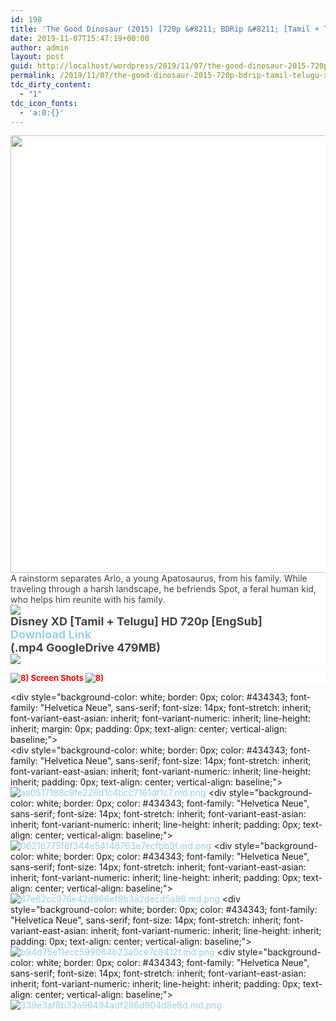 ```yaml
---
id: 198
title: 'The Good Dinosaur (2015) [720p &#8211; BDRip &#8211; [Tamil + Telugu] &#8211; x264 &#8211; 500MB &#8211; ESubs]'
date: 2019-11-07T15:47:19+00:00
author: admin
layout: post
guid: http://localhost/wordpress/2019/11/07/the-good-dinosaur-2015-720p-bdrip-tamil-telugu-x264-500mb-esubs/
permalink: /2019/11/07/the-good-dinosaur-2015-720p-bdrip-tamil-telugu-x264-500mb-esubs/
tdc_dirty_content:
  - "1"
tdc_icon_fonts:
  - 'a:0:{}'
---
```

<div dir="ltr" style="text-align: left;" trbidi="on">
  <div style="background-color: white; border: 0px; color: #434343; font-family: "Helvetica Neue", sans-serif; font-size: 14px; font-stretch: inherit; font-variant-east-asian: inherit; font-variant-numeric: inherit; line-height: inherit; margin: 0px; padding: 0px; text-align: center; vertical-align: baseline;"><img height="700" src="https://http2.mlstatic.com/un-gran-dinosaurio-bluray-dvd-importado-usa-disney-pixar-D_NQ_NP_667511-MLM20589114972_022016-F.webp" style="border: 0px; font: inherit; margin: 0px; max-width: 100{89079b63309851382655154139bbafeffe7049ba71bd5d4f772edf147b63b0e9}; padding: 0px; vertical-align: baseline;" />
</div><div style="background-color: white; border: 0px; color: #434343; font-family: "Helvetica Neue", sans-serif; font-size: 14px; font-stretch: inherit; font-variant-east-asian: inherit; font-variant-numeric: inherit; line-height: inherit; margin: 0px; padding: 0px; text-align: center; vertical-align: baseline;">A rainstorm separates Arlo, a young Apatosaurus, from his family. While traveling through a harsh landscape, he befriends Spot, a feral human kid, who helps him reunite with his family.</div> <div style="background-color: white; border: 0px; color: #434343; font-family: "Helvetica Neue", sans-serif; font-stretch: inherit; font-variant-east-asian: inherit; font-variant-numeric: inherit; line-height: inherit; margin: 0px; padding: 0px; text-align: center; vertical-align: baseline;"> 

<div style="border: 0px; font-size: 14px; font-stretch: inherit; font-variant-east-asian: inherit; font-variant-numeric: inherit; line-height: inherit; padding: 0px; vertical-align: baseline;">
  <img src="https://toonnetworktamil.webs.com/Toon{89079b63309851382655154139bbafeffe7049ba71bd5d4f772edf147b63b0e9}20Network{89079b63309851382655154139bbafeffe7049ba71bd5d4f772edf147b63b0e9}20Tamil.gif" style="border: 0px; font: inherit; margin: 0px; max-width: 100{89079b63309851382655154139bbafeffe7049ba71bd5d4f772edf147b63b0e9}; padding: 0px; vertical-align: baseline;" />
</div>

<div style="border: 0px; font-stretch: inherit; font-variant-east-asian: inherit; font-variant-numeric: inherit; line-height: inherit; padding: 0px; vertical-align: baseline;">
  <span style="font-size: large;"><b style="border: 0px; font-family: inherit; font-stretch: inherit; font-style: inherit; font-variant: inherit; line-height: inherit; margin: 0px; padding: 0px; vertical-align: baseline;">Disney XD [Tamil + Telugu] HD 720p [EngSub]</b></span>
</div>

<div style="border: 0px; font-stretch: inherit; font-variant-east-asian: inherit; font-variant-numeric: inherit; line-height: inherit; padding: 0px; vertical-align: baseline;">
  <b style="border: 0px; font-family: inherit; font-stretch: inherit; font-style: inherit; font-variant: inherit; line-height: inherit; margin: 0px; padding: 0px; vertical-align: baseline;"><a href="https://drive.google.com/uc?id=1iVDzO8ozG9FdFLnEvEz-3HHI0r0Vl_WS&#038;export=download" rel="nofollow noopener noreferrer" style="border: 0px; color: #99cfe7; font-family: inherit; font-stretch: inherit; font-style: inherit; font-variant: inherit; font-weight: inherit; line-height: inherit; margin: 0px; padding: 0px; text-decoration-line: none; vertical-align: baseline;" target="_blank"><span style="font-size: large;">Download Link</span></a></b>
</div>

<div style="border: 0px; font-stretch: inherit; font-variant-east-asian: inherit; font-variant-numeric: inherit; line-height: inherit; padding: 0px; vertical-align: baseline;">
  <b style="border: 0px; font-family: inherit; font-stretch: inherit; font-style: inherit; font-variant: inherit; line-height: inherit; margin: 0px; padding: 0px; vertical-align: baseline;"><span style="font-size: large;">(.mp4 GoogleDrive 479MB)</span></b>
</div>

<div style="border: 0px; font-size: 14px; font-stretch: inherit; font-variant-east-asian: inherit; font-variant-numeric: inherit; line-height: inherit; margin: 0px; padding: 0px; vertical-align: baseline;">
  <img src="https://toonnetworktamil.webs.com/Toon{89079b63309851382655154139bbafeffe7049ba71bd5d4f772edf147b63b0e9}20Network{89079b63309851382655154139bbafeffe7049ba71bd5d4f772edf147b63b0e9}20Tamil.gif" style="border: 0px; font: inherit; margin: 0px; max-width: 100{89079b63309851382655154139bbafeffe7049ba71bd5d4f772edf147b63b0e9}; padding: 0px; vertical-align: baseline;" />
</div></div> <div style="background-color: white; border: 0px; color: #434343; font-family: "Helvetica Neue", sans-serif; font-size: 14px; font-stretch: inherit; font-variant-east-asian: inherit; font-variant-numeric: inherit; line-height: inherit; margin: 0px; padding: 0px; text-align: center; vertical-align: baseline;">

<span style="color: red; font-size: small;"><b style="border: 0px; font-family: inherit; font-size: inherit; font-stretch: inherit; font-style: inherit; font-variant: inherit; line-height: inherit; margin: 0px; padding: 0px; vertical-align: baseline;"><img alt="8)" src="https://static.websimages.com/JS/Punymce/plugins/emoticons/img/cool.gif" style="border: 0px; font: inherit; margin: 0px; max-width: 100{89079b63309851382655154139bbafeffe7049ba71bd5d4f772edf147b63b0e9}; padding: 0px; vertical-align: baseline;" />&nbsp;Screen Shots&nbsp;<img alt="8)" src="https://static.websimages.com/JS/Punymce/plugins/emoticons/img/cool.gif" style="border: 0px; font: inherit; margin: 0px; max-width: 100{89079b63309851382655154139bbafeffe7049ba71bd5d4f772edf147b63b0e9}; padding: 0px; vertical-align: baseline;" /></b></span></div> <div style="background-color: white; border: 0px; color: #434343; font-family: "Helvetica Neue", sans-serif; font-size: 14px; font-stretch: inherit; font-variant-east-asian: inherit; font-variant-numeric: inherit; line-height: inherit; margin: 0px; padding: 0px; text-align: center; vertical-align: baseline;"></div> <div style="background-color: white; border: 0px; color: #434343; font-family: "Helvetica Neue", sans-serif; font-size: 14px; font-stretch: inherit; font-variant-east-asian: inherit; font-variant-numeric: inherit; line-height: inherit; padding: 0px; text-align: center; vertical-align: baseline;"><a href="https://extraimage.net/image/n923" rel="nofollow noopener noreferrer" style="border: 0px; color: #99cfe7; font: inherit; margin: 0px; padding: 0px; text-decoration-line: none; vertical-align: baseline;" target="_blank"><img alt="aa0517188c9fe226d1c4bcc7161df1c7.md.png" src="https://extraimage.net/images/2018/04/09/aa0517188c9fe226d1c4bcc7161df1c7.md.png" style="border: 0px; font: inherit; margin: 0px; max-width: 100{89079b63309851382655154139bbafeffe7049ba71bd5d4f772edf147b63b0e9}; padding: 0px; vertical-align: baseline;" /></a></div> <div style="background-color: white; border: 0px; color: #434343; font-family: "Helvetica Neue", sans-serif; font-size: 14px; font-stretch: inherit; font-variant-east-asian: inherit; font-variant-numeric: inherit; line-height: inherit; padding: 0px; text-align: center; vertical-align: baseline;"><a href="https://extraimage.net/image/n92b" rel="nofollow noopener noreferrer" style="border: 0px; color: #99cfe7; font: inherit; margin: 0px; padding: 0px; text-decoration-line: none; vertical-align: baseline;" target="_blank"><img alt="06216775f6f344e54148763e7ecfbb9f.md.png" src="https://extraimage.net/images/2018/04/09/06216775f6f344e54148763e7ecfbb9f.md.png" style="border: 0px; font: inherit; margin: 0px; max-width: 100{89079b63309851382655154139bbafeffe7049ba71bd5d4f772edf147b63b0e9}; padding: 0px; vertical-align: baseline;" /></a></div> <div style="background-color: white; border: 0px; color: #434343; font-family: "Helvetica Neue", sans-serif; font-size: 14px; font-stretch: inherit; font-variant-east-asian: inherit; font-variant-numeric: inherit; line-height: inherit; padding: 0px; text-align: center; vertical-align: baseline;"><a href="https://extraimage.net/image/n92h" rel="nofollow noopener noreferrer" style="border: 0px; color: #99cfe7; font: inherit; margin: 0px; padding: 0px; text-decoration-line: none; vertical-align: baseline;" target="_blank"><img alt="67e62cc976e42d966ef9b3a2decd5a86.md.png" src="https://extraimage.net/images/2018/04/09/67e62cc976e42d966ef9b3a2decd5a86.md.png" style="border: 0px; font: inherit; margin: 0px; max-width: 100{89079b63309851382655154139bbafeffe7049ba71bd5d4f772edf147b63b0e9}; padding: 0px; vertical-align: baseline;" /></a></div> <div style="background-color: white; border: 0px; color: #434343; font-family: "Helvetica Neue", sans-serif; font-size: 14px; font-stretch: inherit; font-variant-east-asian: inherit; font-variant-numeric: inherit; line-height: inherit; padding: 0px; text-align: center; vertical-align: baseline;"><a href="https://extraimage.net/image/n92d" rel="nofollow noopener noreferrer" style="border: 0px; color: #99cfe7; font: inherit; margin: 0px; padding: 0px; text-decoration-line: none; vertical-align: baseline;" target="_blank"><img alt="b94d75e11ecc599064b23a0ce7c8412f.md.png" src="https://extraimage.net/images/2018/04/09/b94d75e11ecc599064b23a0ce7c8412f.md.png" style="border: 0px; font: inherit; margin: 0px; max-width: 100{89079b63309851382655154139bbafeffe7049ba71bd5d4f772edf147b63b0e9}; padding: 0px; vertical-align: baseline;" /></a></div> <div style="background-color: white; border: 0px; color: #434343; font-family: "Helvetica Neue", sans-serif; font-size: 14px; font-stretch: inherit; font-variant-east-asian: inherit; font-variant-numeric: inherit; line-height: inherit; padding: 0px; text-align: center; vertical-align: baseline;"><a href="https://extraimage.net/image/n92l" rel="nofollow noopener noreferrer" style="border: 0px; color: #99cfe7; font: inherit; margin: 0px; padding: 0px; text-decoration-line: none; vertical-align: baseline;" target="_blank"><img alt="339e3af8b33a96494adf286d904d8e8d.md.png" src="https://extraimage.net/images/2018/04/09/339e3af8b33a96494adf286d904d8e8d.md.png" style="border: 0px; font: inherit; margin: 0px; max-width: 100{89079b63309851382655154139bbafeffe7049ba71bd5d4f772edf147b63b0e9}; padding: 0px; vertical-align: baseline;" /></a></div> </div>